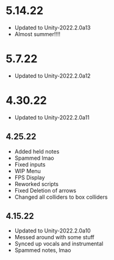 # 5.14.22
- Updated to Unity-2022.2.0a13
- Almost summer!!!!

# 5.7.22
- Updated to Unity-2022.2.0a12

# 4.30.22
- Updated to Unity-2022.2.0a11

## 4.25.22
- Added held notes
- Spammed lmao
- Fixed inputs
- WIP Menu
- FPS Display
- Reworked scripts
- Fixed Deletion of arrows
- Changed all colliders to box colliders

## 4.15.22
- Updated to Unity-2022.2.0a10
- Messed around with some stuff
- Synced up vocals and instrumental
- Spammed notes, lmao